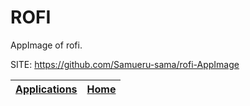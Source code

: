 # ROFI

 AppImage of rofi.

 SITE: https://github.com/Samueru-sama/rofi-AppImage

 | [Applications](https://portable-linux-apps.github.io/apps.html) | [Home](https://portable-linux-apps.github.io)
 | --- | --- |
